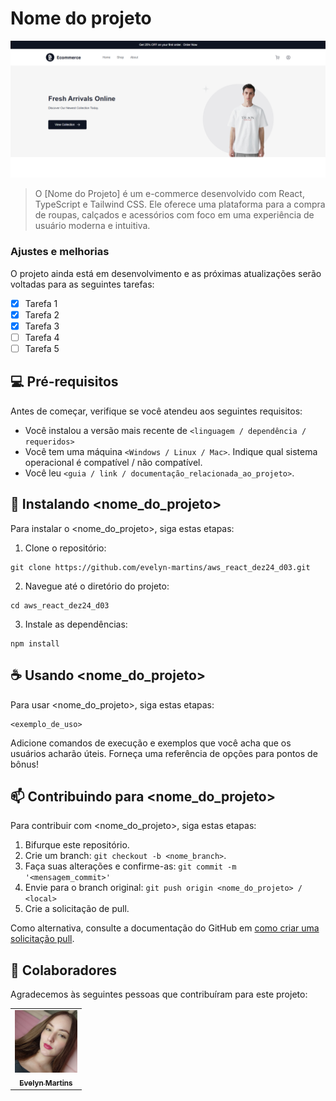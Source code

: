 # Nome do projeto

<img src="public/image.png" alt="Page">

> O [Nome do Projeto] é um e-commerce desenvolvido com React, TypeScript e Tailwind CSS. Ele oferece uma plataforma para a compra de roupas, calçados e acessórios com foco em uma experiência de usuário moderna e intuitiva.

### Ajustes e melhorias

O projeto ainda está em desenvolvimento e as próximas atualizações serão voltadas para as seguintes tarefas:

- [x] Tarefa 1
- [x] Tarefa 2
- [x] Tarefa 3
- [ ] Tarefa 4
- [ ] Tarefa 5

## 💻 Pré-requisitos

Antes de começar, verifique se você atendeu aos seguintes requisitos:

- Você instalou a versão mais recente de `<linguagem / dependência / requeridos>`
- Você tem uma máquina `<Windows / Linux / Mac>`. Indique qual sistema operacional é compatível / não compatível.
- Você leu `<guia / link / documentação_relacionada_ao_projeto>`.

## 🚀 Instalando <nome_do_projeto>

Para instalar o <nome_do_projeto>, siga estas etapas:

1. Clone o repositório:

```
git clone https://github.com/evelyn-martins/aws_react_dez24_d03.git
```

2. Navegue até o diretório do projeto:

```
cd aws_react_dez24_d03
```

3. Instale as dependências:
```
npm install
```

## ☕ Usando <nome_do_projeto>

Para usar <nome_do_projeto>, siga estas etapas:

```
<exemplo_de_uso>
```

Adicione comandos de execução e exemplos que você acha que os usuários acharão úteis. Forneça uma referência de opções para pontos de bônus!

## 📫 Contribuindo para <nome_do_projeto>

Para contribuir com <nome_do_projeto>, siga estas etapas:

1. Bifurque este repositório.
2. Crie um branch: `git checkout -b <nome_branch>`.
3. Faça suas alterações e confirme-as: `git commit -m '<mensagem_commit>'`
4. Envie para o branch original: `git push origin <nome_do_projeto> / <local>`
5. Crie a solicitação de pull.

Como alternativa, consulte a documentação do GitHub em [como criar uma solicitação pull](https://help.github.com/en/github/collaborating-with-issues-and-pull-requests/creating-a-pull-request).

## 🤝 Colaboradores

Agradecemos às seguintes pessoas que contribuíram para este projeto:

<table>
  <tr>
    <td align="center">
      <a href="https://github.com/evelyn-martins" title="GitHub">
        <img src="public/evelyn.jpeg" width="100px;" alt="Evelyn Martins"/><br>
        <sub>
          <b>Evelyn Martins</b>
        </sub>
      </a>
    </td>
  </tr>
</table>